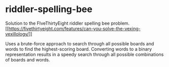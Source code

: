 # riddler-spelling-bee
Solution to the FIveThirtyEight riddler spelling bee problem.
[[https://fivethirtyeight.com/features/can-you-solve-the-vexing-vexillology/]]


Uses a brute-force approach to search through all possible boards and words to find the highest-scoring board.  Converting words to a binary representation results in a speedy search through all possible combinations of boards and words.
